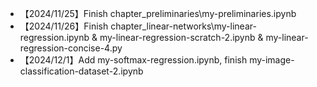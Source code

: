 - 【2024/11/25】Finish chapter_preliminaries\my-preliminaries.ipynb 
- 【2024/11/26】Finish chapter_linear-networks\my-linear-regression.ipynb & my-linear-regression-scratch-2.ipynb & my-linear-regression-concise-4.py
- 【2024/12/1】Add my-softmax-regression.ipynb, finish my-image-classification-dataset-2.ipynb